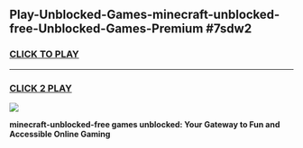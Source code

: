 
## Play-Unblocked-Games-minecraft-unblocked-free-Unblocked-Games-Premium #7sdw2
<h3>
<a href="https://premium.freeplayer.one?title=minecraft-unblocked-free&ref=12M">CLICK TO PLAY</a></h3>
<hr>

<h3>
<a href="https://premium.freeplayer.one?title=minecraft-unblocked-free&ref=12M">CLICK 2 PLAY</a>
  
</h3>

<a href="https://premium.freeplayer.one?title=minecraft-unblocked-free&ref=12M"><img src="https://clearcache.store/games.png"></a>


**minecraft-unblocked-free games unblocked: Your Gateway to Fun and Accessible Online Gaming**
